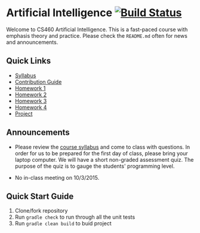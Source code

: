 
# Artificial Intelligence [![Build Status](https://travis-ci.org/csula/cs460-fall-2015.svg?branch=master)](https://travis-ci.org/csula/cs460-fall-2015)

Welcome to CS460 Artificial Intelligence. This is a fast-paced course with emphasis theory and practice.  Please check the `README.md` often for news and announcements.

## Quick Links

* [Syllabus](Syllabus.md)
* [Contribution Guide](CONTRIBUTING.md)
* [Homework 1](documents/homeworks/homework1.md)
* [Homework 2](documents/homeworks/homework2.md)
* [Homework 3](documents/homeworks/homework3.md)
* [Homework 4](documents/homeworks/homework4.md)
* [Project](documents/final-project/project.md)

## Announcements

* Please review the [course syllabus](Syllabus.md) and come to class with questions.  In order for us to be prepared for the first day of class, please bring your laptop computer.  We will have a short non-graded assessment quiz.  The purpose of the quiz is to gauge the students' programming level.

* No in-class meeting on 10/3/2015.

## Quick Start Guide

1. Clone/fork repository
2. Run `gradle check` to run through all the unit tests
3. Run `gradle clean build` to buid project
